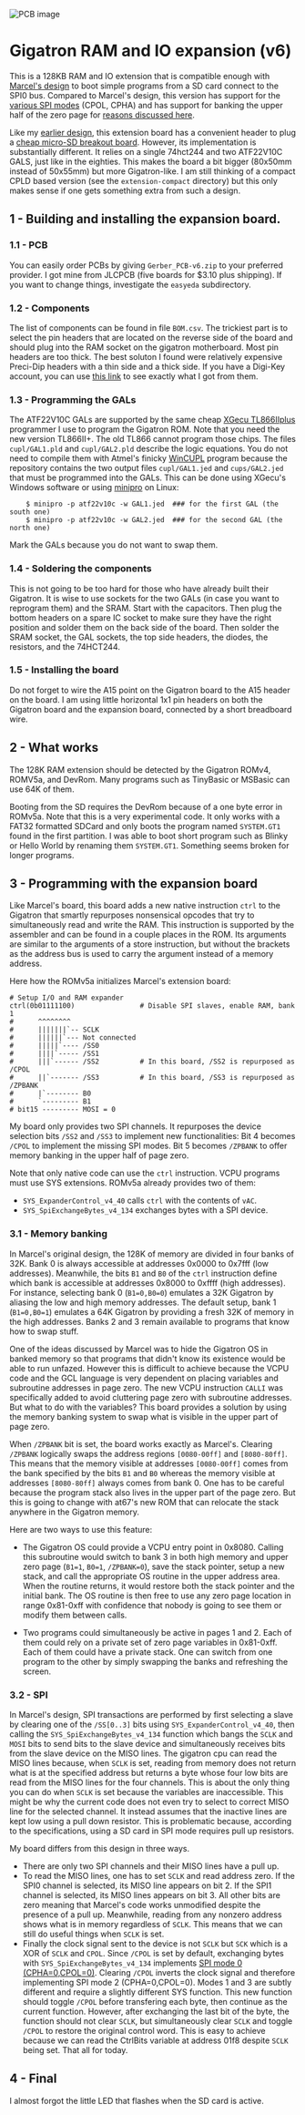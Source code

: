 
![PCB image](images/Render.jpg)

# Gigatron RAM and IO expansion (v6)


This is a 128KB RAM and IO extension that is compatible enough with [Marcel's design](https://forum.gigatron.io/viewtopic.php?f=4&t=64&start=50#p804) to boot simple programs from a SD card connect to the SPI0 bus. Compared to Marcel's design, this version has support for the [various SPI modes](https://en.wikipedia.org/wiki/Serial_Peripheral_Interface#Clock_polarity_and_phase) (CPOL, CPHA) and has support for banking the upper half of the zero page for [reasons discussed here](https://forum.gigatron.io/viewtopic.php?p=2014#p2014).

Like my [earlier design](https://forum.gigatron.io/viewtopic.php?p=2011), this extension board has a convenient header to plug a [cheap micro-SD breakout board](https://www.amazon.com/gp/product/B07MTTLF75). However, its implementation is substantially different. It relies on a single 74hct244 and two ATF22V10C GALS, just like in the eighties. This makes the board a bit bigger (80x50mm instead of 50x55mm) but more Gigatron-like. I am still thinking of a compact CPLD based version (see the `extension-compact` directory) but this only makes sense if one gets something extra from such a design.

## 1 - Building and installing the expansion board.

### 1.1 - PCB

You can easily order PCBs by giving `Gerber_PCB-v6.zip` to your preferred provider. 
I got mine from JLCPCB (five boards for $3.10 plus shipping).
If you want to change things, investigate the `easyeda` subdirectory.

### 1.2 - Components

The list of components can be found in file `BOM.csv`. The trickiest part is to select the pin headers that are located on the reverse side of the board and should plug into the RAM socket on the gigatron motherboard. Most pin headers are too thick. The best soluton I found were relatively expensive Preci-Dip headers with a thin side and a thick side. If you have a Digi-Key account, you can use [this link](https://www.digikey.com/BOM/Create/CreateSharedBom?bomId=8557252) to see exactly what I got from them.

### 1.3 - Programming the GALs

The ATF22V10C GALs are supported by the same cheap [XGecu TL866IIplus](https://www.amazon.com/s?k=tl866ii+plus+programmer) programmer I use to program the Gigatron ROM. Note that you need the new version TL866II+. The old TL866 cannot program those chips. The files `cupl/GAL1.pld` and `cupl/GAL2.pld` describe the logic equations. You do not need to compile them with Atmel's finicky [WinCUPL](https://www.microchip.com/en-us/products/fpgas-and-plds/spld-cplds/pld-design-resources) program because the repository contains the two output files `cupl/GAL1.jed` and `cups/GAL2.jed` that must be programmed into the GALs. This can be done using XGecu's Windows software or using [minipro](https://gitlab.com/DavidGriffith/minipro) on Linux:
```
    $ minipro -p atf22v10c -w GAL1.jed  ### for the first GAL (the south one)
    $ minipro -p atf22v10c -w GAL2.jed  ### for the second GAL (the north one)
```
Mark the GALs because you do not want to swap them.


### 1.4 - Soldering the components

This is not going to be too hard for those who have already built their Gigatron. It is wise to use sockets for the two GALs (in case you want to reprogram them) and the SRAM. Start with the capacitors. Then plug the bottom headers on a spare IC socket to make sure they have the right position and solder them on the back side of the board. Then solder the SRAM socket, the GAL sockets, the top side headers, the diodes, the resistors, and the 74HCT244.

### 1.5 - Installing the board

Do not forget to wire the A15 point on the Gigatron board to the A15 header on the board. I am using little horizontal 1x1 pin headers on both the Gigatron board and the expansion board, connected by a short breadboard wire.


## 2 - What works

The 128K RAM extension should be detected by the Gigatron ROMv4, ROMV5a, and DevRom. Many programs such as TinyBasic or MSBasic can use 64K of them.

Booting from the SD requires the DevRom because of a one byte error in ROMv5a. Note that this is a very experimental code. It only works with a FAT32 formatted SDCard and only boots the program named `SYSTEM.GT1` found in the first partition. I was able to boot short program such as Blinky or Hello World by renaming them `SYSTEM.GT1`. Something seems broken for longer programs.

## 3 - Programming with the expansion board

Like Marcel's board, this board adds a new native instruction `ctrl` to the Gigatron that smartly repurposes nonsensical opcodes that try to simultaneously read and write the RAM. This instruction is supported by the assembler and can be found in a couple places in the ROM. Its arguments are similar to the arguments of a store instruction, but without the brackets as the address bus is used to carry the argument instead of a memory address. 

Here how the ROMv5a initializes Marcel's extension board:
```
# Setup I/O and RAM expander
ctrl(0b01111100)                # Disable SPI slaves, enable RAM, bank 1
#      ^^^^^^^^
#      |||||||`-- SCLK
#      ||||||`--- Not connected
#      |||||`---- /SS0
#      ||||`----- /SS1
#      |||`------ /SS2          # In this board, /SS2 is repurposed as /CPOL
#      ||`------- /SS3          # In this board, /SS3 is repurposed as /ZPBANK
#      |`-------- B0
#      `--------- B1
# bit15 --------- MOSI = 0
```
My board only provides two SPI channels. It repurposes the device selection bits `/SS2` and `/SS3` to implement new functionalities: Bit 4 becomes `/CPOL` to implement the missing SPI modes. Bit 5 becomes `/ZPBANK` to offer memory banking in the upper half of page zero.

Note that only native code can use the `ctrl` instruction. VCPU programs must use SYS extensions. ROMv5a already provides two of them:

* `SYS_ExpanderControl_v4_40` calls `ctrl` with the contents of `vAC`.
* `SYS_SpiExchangeBytes_v4_134` exchanges bytes with a SPI device.


### 3.1 - Memory banking

In Marcel's original design, the 128K of memory are divided in four banks of 32K.  Bank 0 is always accessible at addresses 0x0000 to 0x7fff (low addresses). Meanwhile, the bits `B1` and `B0` of the `ctrl` instruction define which bank is accessible at addresses 0x8000 to 0xffff (high addresses). For instance, selecting bank 0 (`B1=0,B0=0`) emulates a 32K Gigatron by aliasing the low and high memory addresses. The default setup, bank 1 (`B1=0,B0=1`) emulates a 64K Gigatron by providing a fresh 32K of memory in the high addresses. Banks 2 and 3 remain available to programs that know how to swap stuff.

One of the ideas discussed by Marcel was to hide the Gigatron OS in banked memory so that programs that didn't know its existence would be able to run unfazed. However this is difficult to achieve because the VCPU code and the GCL language is very  dependent on placing variables and subroutine addresses in page zero. The new VCPU instruction `CALLI` was specifically added to avoid cluttering page zero with subroutine addresses. But what to do with the variables?  This board provides a solution by using the memory banking system to swap what is visible in the upper part of page zero.

When `/ZPBANK` bit is set, the board works exactly as Marcel's. Clearing `/ZPBANK` logically swaps the address regions `[0080-00ff]` and `[8080-80ff]`. This means that the memory visible at addresses `[0080-00ff]` comes from the bank specified by the bits `B1` and `B0` whereas the memory visible at addresses `[8080-80ff]` always comes from bank 0.  One has to be careful because the program stack also lives in the upper part of the page zero. But this is going to change with at67's new ROM that can relocate the stack anywhere in the Gigatron memory.

Here are two ways to use this feature:

* The Gigatron OS could provide a VCPU entry point in 0x8080. Calling this subroutine would switch to bank 3 in both high memory and upper zero page (`B1=1`, `B0=1`, `/ZPBANK=0`), save the stack pointer, setup a new stack, and call the appropriate OS routine in the upper address area. When the routine returns, it would restore both the stack pointer and the initial bank. The OS routine is then free to use any zero page location in range 0x81-0xff with confidence that nobody is going to see them or modify them between calls. 
 
* Two programs could simultaneously be active in pages 1 and 2. Each of them could rely on a private set of zero page variables in 0x81-0xff. Each of them could have a private stack. One can switch from one program to the other by simply swapping the banks and refreshing the screen.


### 3.2 - SPI

In Marcel's design, SPI transactions are performed by first selecting a slave by clearing one of the `/SS[0..3]` bits using `SYS_ExpanderControl_v4_40`, then calling the `SYS_SpiExchangeBytes_v4_134` function which bangs the `SCLK` and `MOSI` bits to send bits to the slave device and simultaneously receives bits from the slave device on the MISO lines. The gigatron cpu can read the MISO lines because, when `SCLK` is set, reading from memory does not return what is at the specified address but returns a byte whose four low bits are read from the MISO lines for the four channels. This is about the only thing you can do when `SCLK` is set because the variables are inaccessible. This might be why the current code does not even try to select to correct MISO line for the selected channel. It instead assumes that the inactive lines are kept low using a pull down resistor. This is problematic because, according to the specifications, using a SD card in SPI mode requires pull up resistors. 

My board differs from this design in three ways.

* There are only two SPI channels and their MISO lines have a pull up. 
* To read the MISO lines, one has to set `SCLK` and read address zero. If the SPI0 channel is selected, its MISO line appears on bit 2. If the SPI1 channel is selected, its MISO lines appears on bit 3. All other bits are zero meaning that Marcel's code works unmodified despite the presence of a pull up. Meanwhile, reading from any nonzero address shows what is in memory regardless of `SCLK`. This means that we can still do useful things when `SCLK` is set.
* Finally the clock signal sent to the device is not `SCLK` but `SCK` which is a XOR of `SCLK` and `CPOL`. Since `/CPOL` is set by default, exchanging bytes with `SYS_SpiExchangeBytes_v4_134` implements [SPI mode 0 (CPHA=0,CPOL=0)](https://en.wikipedia.org/wiki/Serial_Peripheral_Interface#Mode_numbers). Clearing `/CPOL` inverts the clock signal and therefore implementing SPI mode 2 (CPHA=0,CPOL=0). Modes 1 and 3 are subtly different and require a slightly different SYS function. This new function should toggle `/CPOL` before transfering each byte, then continue as the current function. However, after exchanging the last bit of the byte, the function should not clear `SCLK`, but simultaneously clear `SCLK` and toggle `/CPOL` to restore the original control word. This is easy to achieve because we can read the CtrlBits variable at address 01f8 despite `SCLK` being set.
That all for today.

## 4 - Final

I almost forgot the little LED that flashes when the SD card is active.


